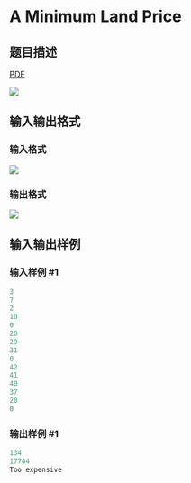 # A Minimum Land Price

## 题目描述

[problemUrl]: https://uva.onlinejudge.org/index.php?option=com_onlinejudge&Itemid=8&category=226&page=show_problem&problem=2924

[PDF](https://uva.onlinejudge.org/external/118/p11824.pdf)

![](https://cdn.luogu.com.cn/upload/vjudge_pic/UVA11824/1612d32554a0affa00eceb66efe25a59b0e929fe.png)

## 输入输出格式

### 输入格式

![](https://cdn.luogu.com.cn/upload/vjudge_pic/UVA11824/cf7fba403b431ab7eb64c047e76fc0a93b54448a.png)

### 输出格式

![](https://cdn.luogu.com.cn/upload/vjudge_pic/UVA11824/64a1886a0ef15140f4c827b8b23f50440050dcc1.png)

## 输入输出样例

### 输入样例 #1

```cpp
3
7
2
10
0
20
29
31
0
42
41
40
37
20
0
```


### 输出样例 #1

```cpp
134
17744
Too expensive
```


